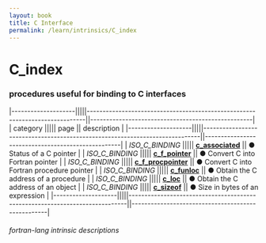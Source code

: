 ```yaml
---
layout: book
title: C Interface
permalink: /learn/intrinsics/C_index
---
```

# C_index
### procedures useful for binding to C interfaces

|--------------------|||||-----------------------------------------------------------------------------||---------------------------------------------------|
| category           ||||| page                                                                        || description                                       |
|--------------------|||||-----------------------------------------------------------------------------||---------------------------------------------------|
| *ISO\_C\_BINDING*  ||||| [__c\_associated__]({{site.baseurl}}/learn/intrinsics/C_ASSOCIATED)         || &#9679; Status of a C pointer                     |
| *ISO\_C\_BINDING*  ||||| [__c\_f\_pointer__]({{site.baseurl}}/learn/intrinsics/C_F_POINTER)          || &#9679; Convert C into Fortran pointer            |
| *ISO\_C\_BINDING*  ||||| [__c\_f\_procpointer__]({{site.baseurl}}/learn/intrinsics/C_F_PROCPOINTER)  || &#9679; Convert C into Fortran procedure pointer  |
| *ISO\_C\_BINDING*  ||||| [__c\_funloc__]({{site.baseurl}}/learn/intrinsics/C_FUNLOC)                 || &#9679; Obtain the C address of a procedure       |
| *ISO\_C\_BINDING*  ||||| [__c\_loc__]({{site.baseurl}}/learn/intrinsics/C_LOC)                       || &#9679; Obtain the C address of an object         |
| *ISO\_C\_BINDING*  ||||| [__c\_sizeof__]({{site.baseurl}}/learn/intrinsics/C_SIZEOF)                 || &#9679; Size in bytes of an expression            |
|--------------------|||||-----------------------------------------------------------------------------||---------------------------------------------------|

###### fortran-lang intrinsic descriptions
